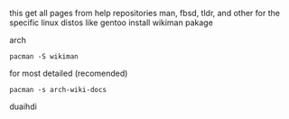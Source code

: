 this get all pages from help repositories
man, fbsd, tldr,
and other for the specific linux distos like
gentoo
install wikiman pakage  


arch
```
pacman -S wikiman
```
for most detailed (recomended)
```
pacman -s arch-wiki-docs
```
duaihdi